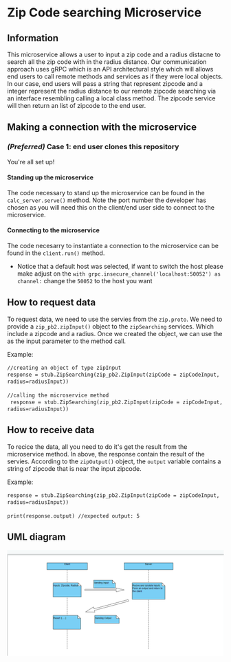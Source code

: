 # Zip Code searching Microservice

## Information
This microservice allows a user to input a zip code and a radius distacne to search all the zip code with in the radius distance. Our communication approach uses gRPC which is an API architectural style which will allows end users to call remote methods and services as if they were local objects. In our case, end users will pass a string that represent zipcode and a integer represent the radius distance to our remote zipcode searching via an interface resembling calling a local class method. The zipcode service will then return an list of zipcode to the end user.

## Making a connection with the microservice
### *(Preferred)* Case 1: end user clones this repository
You're all set up!

#### Standing up the microservice
The code necessary to stand up the microservice can be found in the `calc_server.serve()` method. Note the port number the developer has chosen as you will need this on the client/end user side to connect to the microservice.

#### Connecting to the microservice
The code necesarry to instantiate a connection to the microservice can be found in the `client.run()` method.
 - Notice that a default host was selected, if want to switch the host please make adjust on the  `with grpc.insecure_channel('localhost:50052') as channel:` change the `50052` to the host you want
 


## How to request data
To request data, we need to use the servies from the `zip.proto`. We need to provide a `zip_pb2.zipInput()` object to the `zipSearching` services. Which include a zipcode and a radius. Once we created the object, we can use the as the input parameter to the method call. 

Example:
```
//creating an object of type zipInput
response = stub.ZipSearching(zip_pb2.ZipInput(zipCode = zipCodeInput, radius=radiusInput))

//calling the microservice method
 response = stub.ZipSearching(zip_pb2.ZipInput(zipCode = zipCodeInput, radius=radiusInput))
```

## How to receive data
To recice the data, all you need to do it's get the result from the microservice method. In above, the response contain the result of the servies. According to the `zipOutput()` object, the `output` variable contains a string of zipcode that is near the input zipcode.

Example:
```
response = stub.ZipSearching(zip_pb2.ZipInput(zipCode = zipCodeInput, radius=radiusInput))

print(response.output) //expected output: 5

```

## UML diagram
![](UML_Diagram.png)
